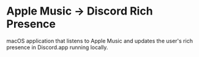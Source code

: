 # Apple Music -> Discord Rich Presence

macOS application that listens to Apple Music and updates the user's rich presence in Discord.app
running locally.
